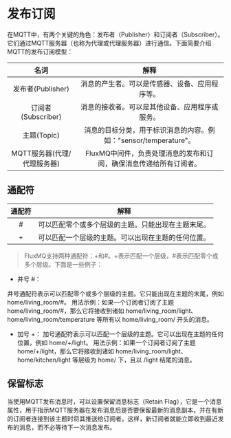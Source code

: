 # 发布订阅
在MQTT中，有两个关键的角色：发布者（Publisher）和订阅者（Subscriber）。它们通过MQTT服务器（也称为代理或代理服务器）进行通信。下面简要介绍MQTT的发布订阅模型：

|     名词     |                     解释                     |
|:------------:|:------------------------------------------:|
|   发布者(Publisher)    |          消息的产生者。可以是传感器、设备、应用程序等。           |
|   订阅者(Subscriber)   |          消息的接收者。可以是其他设备、应用程序或服务。           |
|     主题(Topic)     | 消息的目标分类，用于标识消息的内容。例如："sensor/temperature"。 |
| MQTT服务器(代理/代理服务器) |    FluxMQ中间件，负责处理消息的发布和订阅，确保消息传递给所有订阅者。    |


## 通配符

| 通配符 |                     解释                     |
|:------:|:------------------------------------------:|
|   #    | 可以匹配零个或多个层级的主题。只能出现在主题末尾。 |
|   +    | 可以匹配一个层级的主题。可以出现在主题的任何位置。 |

> FluxMQ支持两种通配符：+和#。+表示匹配一个层级，#表示匹配零个或多个层级。下面是一些例子：


- 井号 #：

井号通配符表示可以匹配零个或多个层级的主题。它只能出现在主题的末尾，例如 home/living_room/#。
用法示例：如果一个订阅者订阅了主题 home/living_room/#，那么它将接收到诸如 home/living_room/light、home/living_room/temperature 等所有以 home/living_room/ 开头的消息。

- 加号 +：
加号通配符表示可以匹配一个层级的主题。它可以出现在主题的任何位置，例如 home/+/light。
用法示例：如果一个订阅者订阅了主题 home/+/light，那么它将接收到诸如 home/living_room/light、home/kitchen/light 等层级为 home/ 下，且以 /light 结尾的消息。


## 保留标志

当使用MQTT发布消息时，可以设置保留消息标志（Retain Flag），它是一个消息属性，用于指示MQTT服务器在发布消息后是否要保留最新的消息副本，并在有新的订阅者连接到该主题时将其推送给订阅者。这样，新订阅者就能立即收到最近发布的消息，而不必等待下一次消息发布。